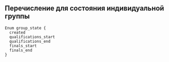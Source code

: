## Перечисление для состояния индивидуальной группы

```
Enum group_state {
  created
  qualifications_start
  qualifications_end
  finals_start
  finals_end
}
```
